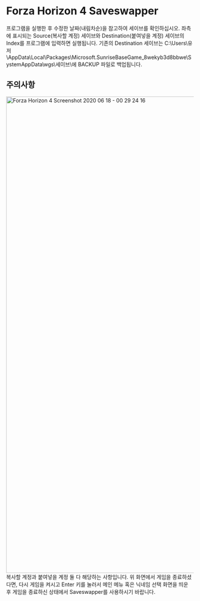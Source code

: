 # Forza Horizon 4 Saveswapper
프로그램을 실행한 후 수정한 날짜(내림차순)을 참고하여 세이브를 확인하십시오. 좌측에 표시되는 Source(복사할 계정) 세이브와 Destination(붙여넣을 계정) 세이브의 Index를 프로그램에 입력하면 실행됩니다. 기존의 Destination 세이브는 C:\Users\유저\AppData\Local\Packages\Microsoft.SunriseBaseGame_8wekyb3d8bbwe\SystemAppData\wgs\세이브\에 BACKUP 파일로 백업됩니다. 

주의사항
--------
<img width="1280" alt="Forza Horizon 4 Screenshot 2020 06 18 - 00 29 24 16" src="https://user-images.githubusercontent.com/49771744/84918006-0a0b1600-b0fb-11ea-90c5-07f1d65df3a9.png">
복사할 계정과 붙여넣을 계정 둘 다 해당하는 사항입니다. 위 화면에서 게임을 종료하셨다면, 다시 게임을 켜시고 Enter 키를 눌러서 메인 메뉴 혹은 닉네임 선택 화면을 띄운 후 게임을 종료하신 상태에서 Saveswapper를 사용하시기 바랍니다. 
